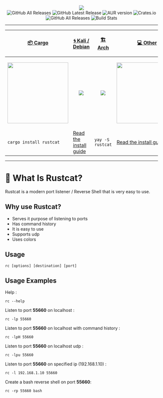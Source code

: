 <div align="center" >
  <br>
  <img src="https://raw.githubusercontent.com/robiot/rustcat/main/.github/assets/banner.png">
  <br>
  
  <img alt="GitHub All Releases" src="https://img.shields.io/github/contributors/robiot/rustcat?label=Contributors">
  <img alt="GitHub Latest Release" src="https://img.shields.io/github/v/tag/robiot/rustcat?label=Latest%20Release">
  <img alt="AUR version" src="https://img.shields.io/aur/version/rustcat">
  <img alt="Crates.io" src="https://img.shields.io/crates/d/rustcat?label=Cargo%20Downloads">
  <img alt="GitHub All Releases" src="https://img.shields.io/github/downloads/robiot/rustcat/total?label=GitHub%20Downloads">
  <img alt="Build Stats" src="https://github.com/robiot/rustcat/actions/workflows/rust.yml/badge.svg">
  <hr>
</div>

| <p align="center"><a href="https://crates.io/crates/rustcat">:package: Cargo</a></p>            | <p align="center"><a href="https://github.com/robiot/rustcat/releases">:cyclone: Kali / Debian </p>                 | <p align="center"><a href="https://aur.archlinux.org/packages/rustcat/">🏗️ Arch </a></p>                       | <p align="center"><a href="https://github.com/robiot/rustcat/releases">:computer: Other </a></p>                     |
| ----------------------------------------------------------------------------------------------------------------- | --------------------------------------------------------------------------------------------------------------- | --------------------------------------------------------------------------------------------------------------- | --------------------------------------------------------------------------------------------------------------- |
| <p align="center"><img src="https://raw.githubusercontent.com/robiot/rustcat/main/.github/assets/cargo.png" width=200/></p> | <p align="center"><img src="https://raw.githubusercontent.com/robiot/rustcat/main/.github/assets/kali.png" /></p> | <p align="center"><img src="https://raw.githubusercontent.com/robiot/rustcat/main/.github/assets/arch.png" /></p> | <p align="center"><img src="https://raw.githubusercontent.com/robiot/rustcat/main/.github/assets/others.png" width=200/></p> |
| `cargo install rustcat` | [Read the install guide](https://github.com/robiot/rustcat/wiki/Installation-Guide#kalidebian)     | `yay -S rustcat`                                                                                               |  [Read the install guide](https://github.com/robiot/rustcat/wiki/Installation-Guide#other)     
<hr>

# :thinking: What Is Rustcat?
Rustcat is a modern port listener / Reverse Shell that is very easy to use.

Why use Rustcat?
------------------------
* Serves it purpose of listening to ports
* Has command history
* It is easy to use
* Supports udp
* Uses colors


Usage
------------------------
```
rc [options] [destination] [port]
```

Usage Examples
------------------------

Help :
```
rc --help
```
Listen to port **55660** on localhost :
```
rc -lp 55660
```
Listen to port **55660** on localhost with command history :
```
rc -lpH 55660
```
Listen to port **55660** on localhost udp :
```
rc -lpu 55660
```
Listen to port **55660** on specified ip (192.168.1.10) :
```
rc -l 192.168.1.10 55660
```
Create a bash reverse shell on port **55660**:
```
rc -rp 55660 bash
```
